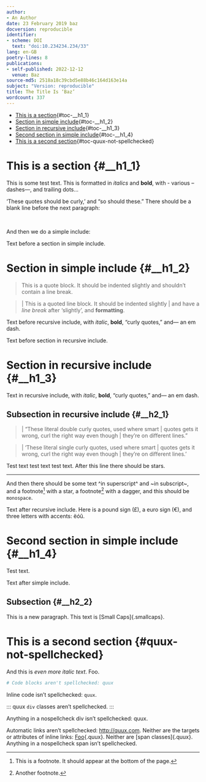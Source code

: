 ```yaml
---
author:
- An Author
date: 23 February 2019 baz
docversion: reproducible
identifier:
- scheme: DOI
  text: "doi:10.234234.234/33"
lang: en-GB
poetry-lines: 8
publications:
- self-published: 2022-12-12
  venue: Baz
source-md5: 2518a18c39cbd5e88b46c164d163e14a
subject: "Version: reproducible"
title: The Title Is ‘Baz’
wordcount: 337
---
```


-   [This is a section](#__h1_1){#toc-__h1_1}
-   [Section in simple include](#__h1_2){#toc-__h1_2}
-   [Section in recursive include](#__h1_3){#toc-__h1_3}
-   [Second section in simple include](#__h1_4){#toc-__h1_4}
-   [This is a second section](#quux-not-spellchecked){#toc-quux-not-spellchecked}

# This is a section {#__h1_1}

This is some test text. This is formatted in *italics* and **bold**, with - various – dashes—, and trailing dots…

‘These quotes should be curly,’ and “so should these.” There should be a blank line before the next paragraph:

 

And then we do a simple include:

Text before a section in simple include.

# Section in simple include {#__h1_2}

> This is a quote block. It should be indented slightly and shouldn’t contain a line break.

> | This is a quoted line block. It should be indented slightly
> | and have a *line break* after ‘slightly’, and **formatting**.

Text before recursive include, with *italic*, **bold**, “curly quotes,” and— an em dash.

Text before section in recursive include.

# Section in recursive include {#__h1_3}

Text in recursive include, with *italic*, **bold**, “curly quotes,” and— an em dash.

## Subsection in recursive include {#__h2_1}

> | “These literal double curly quotes, used where smart
> | quotes gets it wrong, curl the right way even though
> | they’re on different lines.”

> | ‘These literal single curly quotes, used where smart
> | quotes gets it wrong, curl the right way even though
> | they’re on different lines.’

Test text test text test text. After this line there should be stars.

------------------------------------------------------------------------

And then there should be some text ^in superscript^ and ~in subscript~, and a footnote[^1] with a star, a footnote[^2] with a dagger, and this should be `monospace`.

Text after recursive include. Here is a pound sign (£), a euro sign (€), and three letters with accents: ëóû.

# Second section in simple include {#__h1_4}

Test text.

Text after simple include.

## Subsection {#__h2_2}

This is a new paragraph. This text is [Small Caps]{.smallcaps}.

# This is a second section {#quux-not-spellchecked}

And this is *even more italic text*. Foo.

``` python
# Code blocks aren't spellchecked: quux
```

Inline code isn’t spellchecked: `quux`.

::: quux
`div` classes aren’t spellchecked.
:::

Anything in a nospellcheck div isn’t spellchecked: quux.

Automatic links aren’t spellchecked: <http://quux.com>. Neither are the targets or attributes of inline links: [Foo](http://quux.com "Foo"){.quux}. Neither are [span classes]{.quux}. Anything in a nospellcheck span isn’t spellchecked.

[^1]: This is a footnote. It should appear at the bottom of the page.

[^2]: Another footnote.

